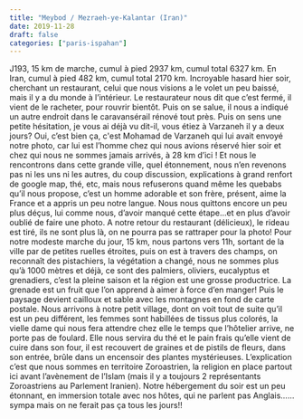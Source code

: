```yaml
---
title: "Meybod / Mezraeh-ye-Kalantar (Iran)"
date: 2019-11-28
draft: false
categories: ["paris-ispahan"]
---
```


J193, 15 km de marche, cumul à pied 2937 km, cumul total 6327 km. En Iran, cumul à pied 482 km, cumul total 2170 km.
Incroyable hasard hier soir, cherchant un restaurant, celui que nous visions a le volet un peu baissé, mais il y a du monde à l’intérieur. Le restaurateur nous dit que c’est fermé, il vient de le racheter, pour rouvrir bientôt. Puis on se salue, il nous a indiqué un autre endroit dans le caravansérail rénové tout près. Puis on sens une petite hésitation, je vous ai déjà vu dit-il, vous étiez à Varzaneh il y a deux jours? Oui, c’est bien ça, c'est Mohamad de Varzaneh qui lui avait envoyé notre photo, car lui est l’homme chez qui nous avions réservé hier soir et chez qui nous ne sommes jamais arrivés, à 28 km d’ici ! Et nous le rencontrons dans cette grande ville, quel étonnement, nous n’en revenons pas ni les uns ni les autres, du coup discussion, explications à grand renfort de google map, thé, etc, mais nous refuserons quand même les quebabs qu’il nous propose, c’est un homme adorable et son frère, présent, aime la France et a appris un peu notre langue. Nous nous quittons encore un peu plus déçus, lui comme nous, d’avoir manqué cette étape…et en plus d’avoir oublié de faire une photo. A notre retour du restaurant (délicieux), le rideau est tiré, ils ne sont plus là, on ne pourra pas se rattraper pour la photo!
Pour notre modeste marche du jour, 15 km, nous partons vers 11h, sortant de la ville par de petites ruelles étroites, puis on est à travers des champs, on reconnaît des pistachiers, la végétation a changé, nous ne sommes plus qu’à 1000 mètres et déjà, ce sont des palmiers, oliviers, eucalyptus et grenadiers, c’est la pleine saison et la région est une grosse productrice. La grenade est un fruit que l’on apprend à aimer à force d’en manger! Puis le paysage devient cailloux et sable avec les montagnes en fond de carte postale. Nous arrivons à notre petit village, dont on voit tout de suite qu’il est un peu différent, les femmes sont habillées de tissus plus colorés, la vielle dame qui nous fera attendre chez elle le temps que l’hôtelier arrive, ne porte pas de foulard. Elle nous servira du thé et le pain frais qu’elle vient de cuire dans son four, il est recouvert de graines et de pistils de fleurs, dans son entrée, brûle dans un encensoir des plantes mystérieuses. L’explication c’est que nous sommes en territoire Zoroastrien, la religion en place partout ici avant l’avènement de l’Islam (mais il y a toujours 2 représentants Zoroastriens au Parlement Iranien). Notre hébergement du soir est un peu étonnant, en immersion totale avec nos hôtes, qui ne parlent pas Anglais……sympa mais on ne ferait pas ça tous les jours!!

